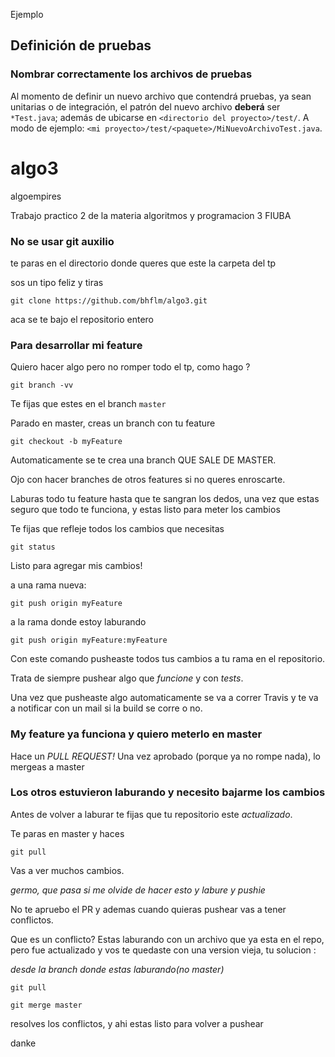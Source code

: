 Ejemplo
## Definición de pruebas
### Nombrar correctamente los archivos de pruebas

Al momento de definir un nuevo archivo que contendrá pruebas, ya sean unitarias o de integración, el patrón del nuevo archivo **deberá** ser `*Test.java`; además de ubicarse en `<directorio del proyecto>/test/`. A modo de ejemplo: `<mi proyecto>/test/<paquete>/MiNuevoArchivoTest.java`.

# algo3
algoempires


Trabajo practico 2 de la materia algoritmos y programacion 3 FIUBA


### No se usar git auxilio

te paras en el directorio donde queres que este la carpeta del tp

sos un tipo feliz y tiras

`git clone https://github.com/bhflm/algo3.git`

aca se te bajo el repositorio entero


### Para desarrollar mi feature

Quiero hacer algo pero no romper todo el tp, como hago ?

`git branch -vv`

Te fijas que estes en el branch `master`

Parado en master, creas un branch con tu feature

`git checkout -b myFeature`

Automaticamente se te crea una branch QUE SALE DE MASTER.

Ojo con hacer branches de otros features si no queres enroscarte.

Laburas todo tu feature hasta que te sangran los dedos, una vez que estas seguro que todo te funciona, y estas listo para meter los cambios

Te fijas que refleje todos los cambios que necesitas

`git status`

Listo para agregar mis cambios!

a una rama nueva:

`git push origin myFeature`

a la rama donde estoy laburando

`git push origin myFeature:myFeature`

Con este comando pusheaste todos tus cambios a tu rama en el repositorio.

Trata de siempre pushear algo que *funcione* y con *tests*.

Una vez que pusheaste algo automaticamente se va a correr Travis y te va a notificar con un mail si la build se corre o no.


### My feature ya funciona y quiero meterlo en master

Hace un *PULL REQUEST!* Una vez aprobado (porque ya no rompe nada), lo mergeas a master


### Los otros estuvieron laburando y necesito bajarme los cambios

Antes de volver a laburar te fijas que tu repositorio este *actualizado*.

Te paras en master y haces

`git pull`

Vas a ver muchos cambios.

_germo, que pasa si me olvide de hacer esto y labure y pushie_

No te apruebo el PR y ademas cuando quieras pushear vas a tener conflictos.

Que es un conflicto? Estas laburando con un archivo que ya esta en el repo, pero fue actualizado y vos te quedaste con una version vieja, tu solucion :

_desde la branch donde estas laburando(no master)_

`git pull`

`git merge master`

resolves los conflictos, y ahi estas listo para volver a pushear



danke